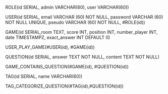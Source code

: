 ROLE(id SERIAL, admin VARCHAR(60), user VARCHAR(60))

USER(id SERIAL, email VARCHAR (60) NOT NULL, password VARCHAR (60) NOT NULL UNIQUE, pseudo VARCHAR (60) NOT NULL, #ROLE(id))

GAME(id SERIAL,room TEXT, score INT, position INT, number_player INT, date TIMESTAMPZ, exact_answer INT DEFAULT 0)

USER_PLAY_GAME(#USER(id), #GAME(id))

QUESTION(id SERIAL, answer TEXT NOT NULL, content TEXT NOT NULL)

GAME_CONTAINS_QUESTION(#GAME(id), #QUESTION(id))

TAG(id SERIAL, name VARCHAR(60))

TAG_CATEGORIZE_QUESTION(#TAG(id),#QUESTION(id))